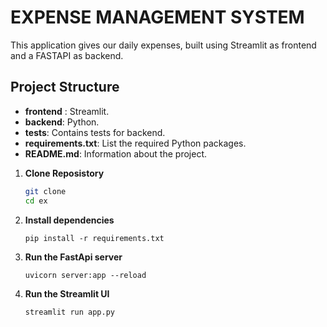 # EXPENSE MANAGEMENT SYSTEM

This application gives our daily expenses, built using Streamlit as frontend and a FASTAPI as backend.

## Project Structure
- **frontend** : Streamlit. 
- **backend**: Python.
- **tests**: Contains tests for backend.
- **requirements.txt**: List the required Python packages.
- **README.md**: Information about the project.

1. **Clone Reposistory**
    ```bash
    git clone
    cd ex
    ```
2. **Install dependencies**
    ```commandline
    pip install -r requirements.txt
    ```
3. **Run the FastApi server**
    ```commandline
    uvicorn server:app --reload
    ```
4. **Run the Streamlit UI**
    ```commandline
    streamlit run app.py
    ```
    